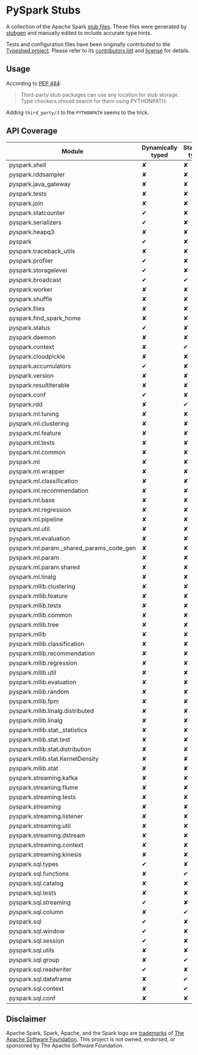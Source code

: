 # PySpark Stubs

A collection of the Apache Spark [stub files](https://www.python.org/dev/peps/pep-0484/#stub-files). These files were generated by [stubgen](https://github.com/python/mypy/blob/master/mypy/stubgen.py) and manually edited to include accurate type hints.

Tests and configuration files have been originally contributed to the [Typeshed project](https://github.com/python/typeshed/). Please refer to its [contributors list](https://github.com/python/typeshed/graphs/contributors) and [license](https://github.com/python/typeshed/blob/master/LICENSE) for details.


## Usage

According to [PEP 484](https://www.python.org/dev/peps/pep-0484/#storing-and-distributing-stub-files): 

> Third-party stub packages can use any location for stub storage. Type checkers should search for them using PYTHONPATH. 

Adding `third_party/3` to the `PYTHONPATH` seems to the trick.

## API Coverage

| Module                                      | Dynamically typed | Statically typed | Notes            |
|---------------------------------------------|-------------------|------------------|------------------|
| pyspark.shell                               | ✘                 | ✘                |                  |
| pyspark.rddsampler                          | ✘                 | ✘                |                  |
| pyspark.java\_gateway                       | ✘                 | ✘                |                  |
| pyspark.tests                               | ✘                 | ✘                |                  |
| pyspark.join                                | ✘                 | ✘                |                  |
| pyspark.statcounter                         | ✔                 | ✘                |                  |
| pyspark.serializers                         | ✔                 | ✘                |                  |
| pyspark.heapq3                              | ✘                 | ✘                |                  |
| pyspark                                     | ✔                 | ✘                |                  |
| pyspark.traceback\_utils                    | ✘                 | ✘                |                  |
| pyspark.profiler                            | ✔                 | ✘                |                  |
| pyspark.storagelevel                        | ✔                 | ✘                |                  |
| pyspark.broadcast                           | ✔                 | ✔                | Mixed            |
| pyspark.worker                              | ✘                 | ✘                |                  |
| pyspark.shuffle                             | ✘                 | ✘                |                  |
| pyspark.files                               | ✘                 | ✘                |                  |
| pyspark.find\_spark\_home                   | ✘                 | ✘                |                  |
| pyspark.status                              | ✔                 | ✘                |                  |
| pyspark.daemon                              | ✘                 | ✘                |                  |
| pyspark.context                             | ✘                 | ✔                |                  |
| pyspark.cloudpickle                         | ✘                 | ✘                |                  |
| pyspark.accumulators                        | ✔                 | ✘                |                  |
| pyspark.version                             | ✘                 | ✘                |                  |
| pyspark.resultiterable                      | ✘                 | ✘                |                  |
| pyspark.conf                                | ✔                 | ✘                |                  |
| pyspark.rdd                                 | ✘                 | ✔                |                  |
| pyspark.ml.tuning                           | ✘                 | ✘                |                  |
| pyspark.ml.clustering                       | ✘                 | ✘                |                  |
| pyspark.ml.feature                          | ✘                 | ✘                |                  |
| pyspark.ml.tests                            | ✘                 | ✘                |                  |
| pyspark.ml.common                           | ✘                 | ✘                |                  |
| pyspark.ml                                  | ✘                 | ✘                |                  |
| pyspark.ml.wrapper                          | ✘                 | ✘                |                  |
| pyspark.ml.classification                   | ✘                 | ✘                |                  |
| pyspark.ml.recommendation                   | ✘                 | ✘                |                  |
| pyspark.ml.base                             | ✘                 | ✘                |                  |
| pyspark.ml.regression                       | ✘                 | ✘                |                  |
| pyspark.ml.pipeline                         | ✘                 | ✘                |                  |
| pyspark.ml.util                             | ✘                 | ✘                |                  |
| pyspark.ml.evaluation                       | ✘                 | ✘                |                  |
| pyspark.ml.param._shared_params\_code\_gen  | ✘                 | ✘                |                  |
| pyspark.ml.param                            | ✘                 | ✘                |                  |
| pyspark.ml.param.shared                     | ✘                 | ✘                |                  |
| pyspark.ml.linalg                           | ✘                 | ✘                |                  |
| pyspark.mllib.clustering                    | ✘                 | ✘                |                  |
| pyspark.mllib.feature                       | ✘                 | ✘                |                  |
| pyspark.mllib.tests                         | ✘                 | ✘                |                  |
| pyspark.mllib.common                        | ✘                 | ✘                |                  |
| pyspark.mllib.tree                          | ✘                 | ✘                |                  |
| pyspark.mllib                               | ✘                 | ✘                |                  |
| pyspark.mllib.classification                | ✘                 | ✘                |                  |
| pyspark.mllib.recommendation                | ✘                 | ✘                |                  |
| pyspark.mllib.regression                    | ✘                 | ✘                |                  |
| pyspark.mllib.util                          | ✘                 | ✘                |                  |
| pyspark.mllib.evaluation                    | ✘                 | ✘                |                  |
| pyspark.mllib.random                        | ✘                 | ✘                |                  |
| pyspark.mllib.fpm                           | ✘                 | ✘                |                  |
| pyspark.mllib.linalg.distributed            | ✘                 | ✘                |                  |
| pyspark.mllib.linalg                        | ✘                 | ✘                |                  |
| pyspark.mllib.stat._statistics              | ✘                 | ✘                |                  |
| pyspark.mllib.stat.test                     | ✘                 | ✘                |                  |
| pyspark.mllib.stat.distribution             | ✘                 | ✘                |                  |
| pyspark.mllib.stat.KernelDensity            | ✘                 | ✘                |                  |
| pyspark.mllib.stat                          | ✘                 | ✘                |                  |
| pyspark.streaming.kafka                     | ✘                 | ✘                |                  |
| pyspark.streaming.flume                     | ✘                 | ✘                |                  |
| pyspark.streaming.tests                     | ✘                 | ✘                |                  |
| pyspark.streaming                           | ✘                 | ✘                |                  |
| pyspark.streaming.listener                  | ✘                 | ✘                |                  |
| pyspark.streaming.util                      | ✘                 | ✘                |                  |
| pyspark.streaming.dstream                   | ✘                 | ✘                |                  |
| pyspark.streaming.context                   | ✘                 | ✘                |                  |
| pyspark.streaming.kinesis                   | ✘                 | ✘                |                  |
| pyspark.sql.types                           | ✔                 | ✘                |                  |
| pyspark.sql.functions                       | ✘                 | ✔                |                  |
| pyspark.sql.catalog                         | ✘                 | ✘                |                  |
| pyspark.sql.tests                           | ✘                 | ✘                |                  |
| pyspark.sql.streaming                       | ✔                 | ✘                |                  |
| pyspark.sql.column                          | ✘                 | ✔                |                  |
| pyspark.sql                                 | ✔                 | ✘                |                  |
| pyspark.sql.window                          | ✔                 | ✘                |                  |
| pyspark.sql.session                         | ✔                 | ✘                |                  |
| pyspark.sql.utils                           | ✘                 | ✘                |                  |
| pyspark.sql.group                           | ✘                 | ✔                |                  |
| pyspark.sql.readwriter                      | ✔                 | ✘                |                  |
| pyspark.sql.dataframe                       | ✘                 | ✔                |                  |
| pyspark.sql.context                         | ✘                 | ✔                |                  |
| pyspark.sql.conf                            | ✘                 | ✘                |                  |




## Disclaimer

Apache Spark, Spark, Apache, and the Spark logo are <a href="https://www.apache.org/foundation/marks/">trademarks</a> of
  <a href="http://www.apache.org">The Apache Software Foundation</a>. This project is not owned, endorsed, or sponsored by The Apache Software Foundation.
